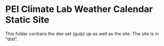 PEI Climate Lab Weather Calendar Static Site
==========================
This folder contians the dev set (gulp) up as well as the site. The site is in "dist".

